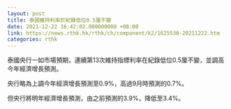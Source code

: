 ```yaml
---
layout: post
title: 泰國維持利率於紀錄低位0.5厘不變
date: 2021-12-22 16:42:02.000000000 +08:00
link: https://news.rthk.hk/rthk/ch/component/k2/1625530-20211222.htm
categories: rthk
---
```


泰國央行一如市場預期，連續第13次維持指標利率在紀錄低位0.5厘不變，並調高今年經濟增長預測。

央行略為上調今年經濟增長預測至0.9%，高過9月時預測的0.7%。

但央行將明年經濟增長預測，由之前預測的3.9%，降低至3.4%。
